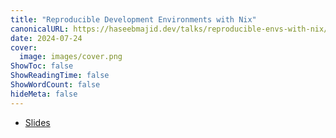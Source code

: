 ```yaml
---
title: "Reproducible Development Environments with Nix"
canonicalURL: https://haseebmajid.dev/talks/reproducible-envs-with-nix/
date: 2024-07-24
cover:
  image: images/cover.png
ShowToc: false
ShowReadingTime: false
ShowWordCount: false
hideMeta: false
---
```


- [Slides](http://haseebmajid.dev/talks/reproducible-envs-with-nix/slides)
